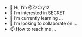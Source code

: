 - 👋 Hi, I’m @ZzCry12
- 👀 I’m interested in SECRET
- 🌱 I’m currently learning ...
- 💞️ I’m looking to collaborate on ...
- 📫 How to reach me ...

<!---
ZzCry12/ZzCry12 is a ✨ special ✨ repository because its `README.md` (this file) appears on your GitHub profile.
You can click the Preview link to take a look at your changes.
--->

